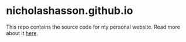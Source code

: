# nicholashasson.github.io

This repo contains the source code for my personal website. Read more about it
[here](https://nick.permafrost/#about-this-site).
